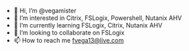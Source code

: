 - 👋 Hi, I’m @vegamister
- 👀 I’m interested in Citrix, FSLogix, Powershell, Nutanix AHV 
- 🌱 I’m currently learning FSLogix, Citrix, Nutanix AHV
- 💞️ I’m looking to collaborate on FSLogix
- 📫 How to reach me fvega13@live.com


<!---
vegamister/vegamister is a ✨ special ✨ repository because its `README.md` (this file) appears on your GitHub profile.
You can click the Preview link to take a look at your changes.
--->
